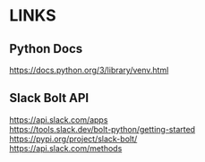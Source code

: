 # LINKS

## Python Docs

https://docs.python.org/3/library/venv.html

## Slack Bolt API

https://api.slack.com/apps
<br/>
https://tools.slack.dev/bolt-python/getting-started
<br/>
https://pypi.org/project/slack-bolt/
<br/>
https://api.slack.com/methods
